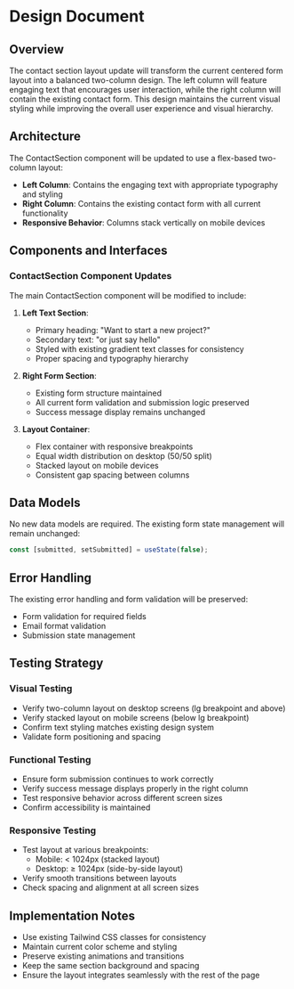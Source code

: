 # Design Document

## Overview

The contact section layout update will transform the current centered form layout into a balanced two-column design. The left column will feature engaging text that encourages user interaction, while the right column will contain the existing contact form. This design maintains the current visual styling while improving the overall user experience and visual hierarchy.

## Architecture

The ContactSection component will be updated to use a flex-based two-column layout:

- **Left Column**: Contains the engaging text with appropriate typography and styling
- **Right Column**: Contains the existing contact form with all current functionality
- **Responsive Behavior**: Columns stack vertically on mobile devices

## Components and Interfaces

### ContactSection Component Updates

The main ContactSection component will be modified to include:

1. **Left Text Section**:
   - Primary heading: "Want to start a new project?"
   - Secondary text: "or just say hello"
   - Styled with existing gradient text classes for consistency
   - Proper spacing and typography hierarchy

2. **Right Form Section**:
   - Existing form structure maintained
   - All current form validation and submission logic preserved
   - Success message display remains unchanged

3. **Layout Container**:
   - Flex container with responsive breakpoints
   - Equal width distribution on desktop (50/50 split)
   - Stacked layout on mobile devices
   - Consistent gap spacing between columns

## Data Models

No new data models are required. The existing form state management will remain unchanged:

```typescript
const [submitted, setSubmitted] = useState(false);
```

## Error Handling

The existing error handling and form validation will be preserved:
- Form validation for required fields
- Email format validation
- Submission state management

## Testing Strategy

### Visual Testing
- Verify two-column layout on desktop screens (lg breakpoint and above)
- Verify stacked layout on mobile screens (below lg breakpoint)
- Confirm text styling matches existing design system
- Validate form positioning and spacing

### Functional Testing
- Ensure form submission continues to work correctly
- Verify success message displays properly in the right column
- Test responsive behavior across different screen sizes
- Confirm accessibility is maintained

### Responsive Testing
- Test layout at various breakpoints:
  - Mobile: < 1024px (stacked layout)
  - Desktop: ≥ 1024px (side-by-side layout)
- Verify smooth transitions between layouts
- Check spacing and alignment at all screen sizes

## Implementation Notes

- Use existing Tailwind CSS classes for consistency
- Maintain current color scheme and styling
- Preserve existing animations and transitions
- Keep the same section background and spacing
- Ensure the layout integrates seamlessly with the rest of the page